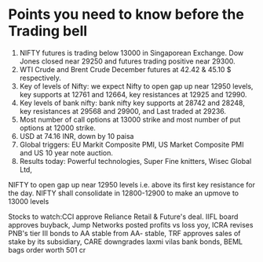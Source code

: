 # Points you need to know before the Trading bell
1. NIFTY futures is trading below 13000 in Singaporean Exchange. Dow Jones closed near 29250 and futures trading positive near 29300.
2. WTI Crude and Brent Crude December futures at 42.42 & 45.10 $ respectively. 
3. Key of levels of Nifty: we expect Nifty to open gap up near 12950 levels, key supports at 12761 and 12664, key resistances at 12925 and 12990.
4. Key levels of bank nifty: bank nifty key supports at 28742 and 28248, key resistances at 29568 and 29900, and Last traded at 29236.
5. Most number of call options at 13000 strike and most number of put options at 12000 strike.
6. USD at 74.16 INR, down by 10 paisa
7. Global triggers: EU Markit Composite PMI, US Market Composite PMI and US 10 year note auction.
8. Results today: Powerful technologies, Super Fine knitters, Wisec Global Ltd,

NIFTY to open gap up near 12950 levels i.e. above its first key resistance for the day. NIFTY shall consolidate in 12800-12900 to make an upmove to 13000 levels

Stocks to watch:CCI approve Reliance Retail & Future's deal. IIFL board approves buyback, Jump Networks posted profits vs loss yoy, ICRA revises PNB's tier III bonds to AA stable from AA- stable, TRF approves sales of stake by its subsidiary, CARE downgrades laxmi vilas bank bonds, BEML bags order worth 501 cr
